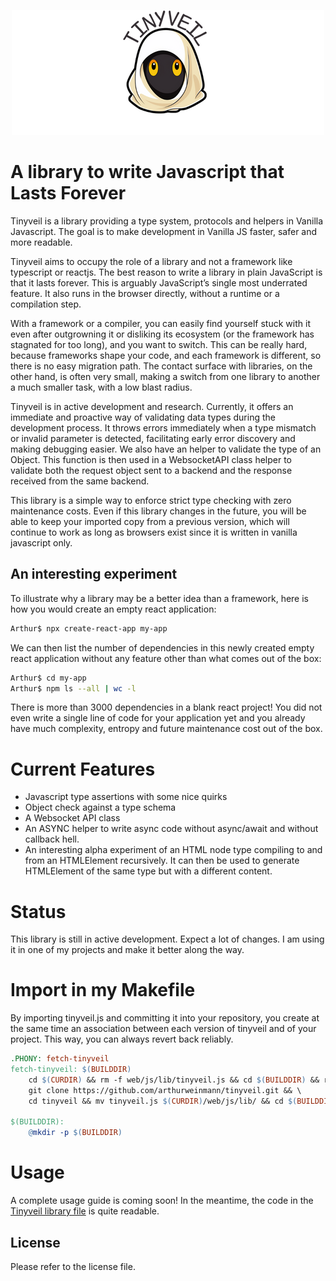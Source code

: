 <p align="center">
    <img src="doc/logo.png"/>
</p>

# A library to write Javascript that Lasts Forever

Tinyveil is a library providing a type system, protocols and helpers in Vanilla Javascript. The goal is to make development in Vanilla JS faster, safer and more readable. 

Tinyveil aims to occupy the role of a library and not a framework like typescript or reactjs. The best reason to write a library in plain JavaScript is that it lasts forever. This is arguably JavaScript’s single most underrated feature. It also runs in the browser directly, without a runtime or a compilation step. 

With a framework or a compiler, you can easily find yourself stuck with it even after outgrowning it or disliking its ecosystem (or the framework has stagnated for too long), and you want to switch. This can be really hard, because frameworks shape your code, and each framework is different, so there is no easy migration path. The contact surface with libraries, on the other hand, is often very small, making a switch from one library to another a much smaller task, with a low blast radius.

Tinyveil is in active development and research. Currently, it offers an immediate and proactive way of validating data types during the development process. It throws errors immediately when a type mismatch or invalid parameter is detected, facilitating early error discovery and making debugging easier. We also have an helper to validate the type of an Object. This function is then used in a WebsocketAPI class helper to validate both the request object sent to a backend and the response received from the same backend.

This library is a simple way to enforce strict type checking with zero maintenance costs. Even if this library changes in the future, you will be able to keep your imported copy from a previous version, which will continue to work as long as browsers exist since it is written in vanilla javascript only.

## An interesting experiment

To illustrate why a library may be a better idea than a framework, here is how you would create an empty react application:

```bash
Arthur$ npx create-react-app my-app
```

We can then list the number of dependencies in this newly created empty react application without any feature other than what comes out of the box:

```bash
Arthur$ cd my-app
Arthur$ npm ls --all | wc -l
```

There is more than 3000 dependencies in a blank react project! You did not even write a single line of code for your application yet and you already have much complexity, entropy and future maintenance cost out of the box.

# Current Features

- Javascript type assertions with some nice quirks
- Object check against a type schema
- A Websocket API class
- An ASYNC helper to write async code without async/await and without callback hell.
- An interesting alpha experiment of an HTML node type compiling to and from an HTMLElement recursively. It can then be used to generate HTMLElement of the same type but with a different content.

# Status

This library is still in active development. Expect a lot of changes. I am using it in one of my projects and make it better along the way.

# Import in my Makefile

By importing tinyveil.js and committing it into your repository, you create at the same time an association between each version of tinyveil and of your project. This way, you can always revert back reliably.

```Makefile
.PHONY: fetch-tinyveil
fetch-tinyveil: $(BUILDDIR)
	cd $(CURDIR) && rm -f web/js/lib/tinyveil.js && cd $(BUILDDIR) && rm -rf tmp && mkdir tmp && cd tmp && \
	git clone https://github.com/arthurweinmann/tinyveil.git && \
	cd tinyveil && mv tinyveil.js $(CURDIR)/web/js/lib/ && cd $(BUILDDIR) && rm -rf tmp

$(BUILDDIR):
	@mkdir -p $(BUILDDIR)
```

# Usage

A complete usage guide is coming soon! In the meantime, the code in the [Tinyveil library file](tinyveil.js) is quite readable.

## License

Please refer to the license file.
